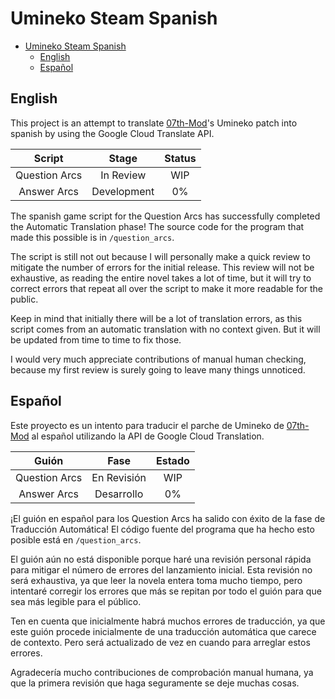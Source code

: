 # Umineko Steam Spanish

- [Umineko Steam Spanish](#umineko-steam-spanish)
  - [English](#english)
  - [Español](#español)

## English

This project is an attempt to translate [07th-Mod](https://github.com/07th-mod)'s Umineko patch into spanish by using the Google Cloud Translate API. 

|     Script    |         Stage         | Status |
|:-------------:|:---------------------:|:------:|
| Question Arcs |       In Review       |   WIP  |
|  Answer Arcs  |      Development      |   0%   |

The spanish game script for the Question Arcs has successfully completed the Automatic Translation phase! The source code for the program that made this possible is in `/question_arcs`.

The script is still not out because I will personally make a quick review to mitigate the number of errors for the initial release. This review will not be exhaustive, as reading the entire novel takes a lot of time, but it will try to correct errors that repeat all over the script to make it more readable for the public.

Keep in mind that initially there will be a lot of translation errors, as this script comes from an automatic translation with no context given. But it will be updated from time to time to fix those.

I would very much appreciate contributions of manual human checking, because my first review is surely going to leave many things unnoticed.

## Español

Este proyecto es un intento para traducir el parche de Umineko de [07th-Mod](https://github.com/07th-mod) al español utilizando la API de Google Cloud Translation.

|     Guión     |          Fase         | Estado |
|:-------------:|:---------------------:|:------:|
| Question Arcs |      En Revisión      |   WIP  |
|  Answer Arcs  |       Desarrollo      |   0%   |

¡El guión en español para los Question Arcs ha salido con éxito de la fase de Traducción Automática! El código fuente del programa que ha hecho esto posible está en `/question_arcs`.

El guión aún no está disponible porque haré una revisión personal rápida para mitigar el número de errores del lanzamiento inicial. Esta revisión no será exhaustiva, ya que leer la novela entera toma mucho tiempo, pero intentaré corregir los errores que más se repitan por todo el guión para que sea más legible para el público.

Ten en cuenta que inicialmente habrá muchos errores de traducción, ya que este guión procede inicialmente de una traducción automática que carece de contexto. Pero será actualizado de vez en cuando para arreglar estos errores.

Agradecería mucho contribuciones de comprobación manual humana, ya que la primera revisión que haga seguramente se deje muchas cosas.
